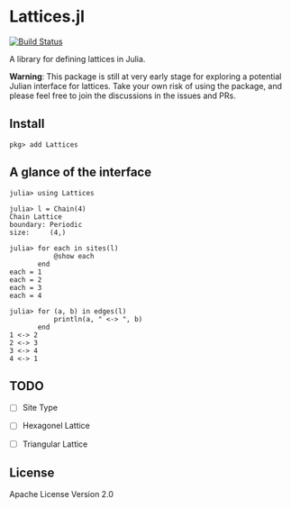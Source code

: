 # Lattices.jl

[![Build Status](https://travis-ci.org/JuliaPhysics/Lattices.jl.svg?branch=master)](https://travis-ci.org/JuliaPhysics/Lattices.jl)

A library for defining lattices in Julia.

**Warning**: This package is still at very early stage for exploring a potential Julian interface for lattices. Take your own risk of using the package, and please feel free to join the discussions in the issues and PRs.

## Install

```
pkg> add Lattices
```

## A glance of the interface

```julia-repl
julia> using Lattices               
                                    
julia> l = Chain(4)                 
Chain Lattice                       
boundary: Periodic                  
size:     (4,)                      
                                    
julia> for each in sites(l)         
           @show each               
       end                          
each = 1                            
each = 2                            
each = 3                            
each = 4                            
                                    
julia> for (a, b) in edges(l)   
           println(a, " <-> ", b)
       end                          
1 <-> 2                              
2 <-> 3                              
3 <-> 4                              
4 <-> 1                              
```

## TODO

- [ ] Site Type

- [ ] Hexagonel Lattice
- [ ] Triangular Lattice

## License

Apache License Version 2.0
